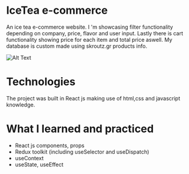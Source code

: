 # IceTea e-commerce
An ice tea e-commerce website. I 'm showcasing filter functionality depending on company, price, flavor and user input. Lastly there is cart functionality showing price for each item and total price aswell. My database is custom made using skroutz.gr products info.

![Alt Text](IceTea.gif)

# Technologies

The project was built in React js making use of html,css and javascript knowledge.

# What I learned and practiced 
- React js components, props
- Redux toolkit (including useSelector and useDispatch)
- useContext
- useState, useEffect



